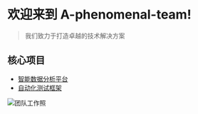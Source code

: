 # 欢迎来到 A-phenomenal-team!

> 我们致力于打造卓越的技术解决方案

## 核心项目

- [智能数据分析平台](project)
- [自动化测试框架](testing)

![团队工作照](assets/images/team-photo.jpg)